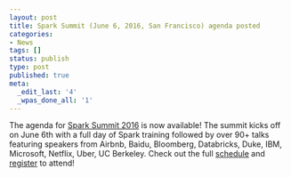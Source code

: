 ```yaml
---
layout: post
title: Spark Summit (June 6, 2016, San Francisco) agenda posted
categories:
- News
tags: []
status: publish
type: post
published: true
meta:
  _edit_last: '4'
  _wpas_done_all: '1'
---
```

The agenda for <a href="https://spark-summit.org/2016/">Spark Summit 2016</a> is now available! The summit kicks off on June 6th with a full day of Spark training followed by over 90+ talks featuring speakers from Airbnb, Baidu, Bloomberg, Databricks, Duke, IBM, Microsoft, Netflix, Uber, UC Berkeley. Check out the full <a href="https://spark-summit.org/2016/schedule/">schedule</a> and <a href="https://spark-summit.org/2016/register/">register</a> to attend!